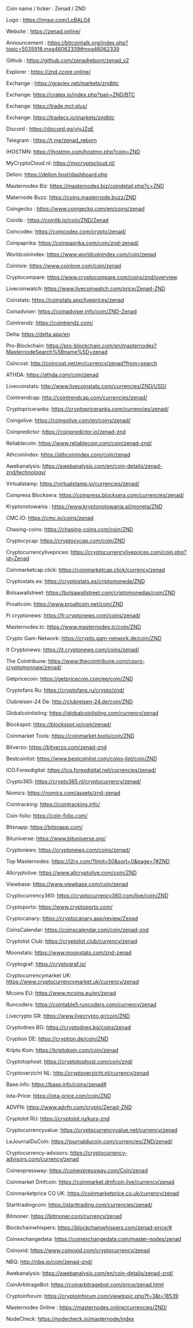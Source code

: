 Coin name / ticker : Zenad / ZND

Logo : https://imgur.com/LoBAL04

Website : https://zenad.online/

Announcement : https://bitcointalk.org/index.php?topic=5035918.msg46062339#msg46062339

Github : https://github.com/zenadreborn/zenad_v2

Explorer : https://znd.ccore.online/

Exchange : https://graviex.net/markets/zndbtc

Exchange: https://cratex.io/index.php?pair=ZND/BTC

Exchange: https://trade.mct.plus/

Exchange: https://tradecx.io/markets/zndbtc

Discord : https://discord.gg/yjyJZgE

Telegram : https://t.me/zenad_reborn

IHOSTMN: https://ihostmn.com/hostmn.php?coin=ZND

MyCryptoCloud.nl: https://mycryptocloud.nl/

Delion: https://delion.host/dashboard.php

Masternodes Biz: https://masternodes.biz/coindetail.php?c=ZND

Maternode Buzz: https://coins.masternode.buzz/ZND

Coingecko : https://www.coingecko.com/en/coins/zenad

Coinlib : https://coinlib.io/coin/ZND/Zenad

Coincodex: https://coincodex.com/crypto/zenad/

Coinpaprika: https://coinpaprika.com/coin/znd-zenad/

Worldcoinindex: https://www.worldcoinindex.com/coin/zenad

Coinlore: https://www.coinlore.com/coin/zenad

Cryptocompare: https://www.cryptocompare.com/coins/znd/overview

Livecoinwatch: https://www.livecoinwatch.com/price/Zenad-ZND

Coinstats: https://coinstats.app/liveprices/zenad

Coinadviser: https://coinadviser.info/coin/ZND-Zenad

Cointrendz: https://cointrendz.com/

Delta: https://delta.app/en

Pro-Blockchain: https://pro-blockchain.com/en/masternodes?MasternodeSearch%5Bname%5D=zenad

Coincost: http://coincost.net/en/currency/zenad?from=search

ATHDA: https://athda.com/coin/zenad

Livecoinstats: http://www.livecoinstats.com/currencies/ZND/USD/

Cointrendcap: http://cointrendcap.com/currencies/zenad/

Cryptopriceranks: https://cryptopriceranks.com/currencies/zenad/

Coingolive: https://coingolive.com/en/coins/zenad/

Coinpredictor: https://coinpredictor.io/zenad-znd

Reliablecoin: https://www.reliablecoin.com/coin/zenad-znd/

Athcoinindex: https://athcoinindex.com/coin/zenad

Awebanalysis: https://awebanalysis.com/en/coin-details/zenad-znd/technology/

Virtualstamp: https://virtualstamp.io/currencies/zenad/

Coinpress Blocksera: https://coinpress.blocksera.com/currencies/zenad/

Kryptonotowania : https://www.kryptonotowania.pl/moneta/ZND

CMC.IO: https://cmc.io/coins/zenad

Chasing-coins: https://chasing-coins.com/coin/ZND

Cryptocycap: https://cryptocycap.com/coin/ZND

Cryptocurrencyliveprices: https://cryptocurrencyliveprices.com/coin.php?id=Zenad

Coinmarketcap.click: https://coinmarketcap.click/currency/zenad

Cryptostats.es: https://cryptostats.es/criptomoneda/ZND

Bolsawallstreet: https://bolsawallstreet.com/criptomonedas/coin/ZND

Proaltcoin: https://www.proaltcoin.net/coin/ZND

Fr.cryptonews: https://fr.cryptonews.com/coins/zenad/

Masternodes.tc: https://www.masternodes.tc/coin/ZND

Crypto Gam-Network: https://crypto.gam-network.de/coin/ZND

It Cryptonews: https://it.cryptonews.com/coins/zenad/

The Cointribune: https://www.thecointribune.com/cours-cryptomonnaie/zenad/

Getpricecoin: https://getpricecoin.com/ee/coin/ZND

Cryptofans Ru: https://cryptofans.ru/crypto/znd/

Clubreisen-24 De: http://clubreisen-24.de/coin/ZND

Globalcoinlisting: https://globalcoinlisting.com/currency/zenad

Blockspot: https://blockspot.io/coin/zenad/

Coinmarket Tools: https://coinmarket.tools/coin/ZND

Bitverzo: https://bitverzo.com/zenad-znd

Bestcoinlist: https://www.bestcoinlist.com/coins-list/coin/ZND

ICO.Forexdigital: https://ico.forexdigital.net/currencies/zenad/

Crypto365: https://crypto365.nl/cryptocurrency/zenad/

Nomics: https://nomics.com/assets/znd-zenad

Cointracking: https://cointracking.info/

Coin-folio: https://coin-folio.com/

Bitsnapp: https://bitsnapp.com/

Bituniverse: https://www.bituniverse.org/

Cryptonews: https://cryptonews.com/coins/zenad/

Top Masternodes: https://l2rx.com/?limit=50&sort=0&page=7#ZND

Allcryptolive: https://www.allcryptolive.com/coin/ZND

Viewbase: https://www.viewbase.com/coin/zenad

Cryptocurrency360: https://cryptocurrency360.com/live/coin/ZND

Cryptoporto: https://www.cryptoporto.com/

Cryptocanary: https://cryptocanary.app/review/Zenad

CoinsCalendar: https://coinscalendar.com/coin/zenad-znd

Cryptolist  Club: https://cryptolist.club/currency/zenad

Moonstats: https://www.moonstats.com/znd-zenad

Cryptograf: https://cryptograf.io/

Cryptocurrencymarket UK: https://www.cryptocurrencymarket.uk/currency/zenad

Mcoins EU: https://www.mcoins.eu/en/zenad

Runcoders: https://cointable5.runcoders.com/currency/zenad

Livecrypto GR: https://www.livecrypto.gr/coin/ZND

Cryptodnes BG: https://cryptodnes.bg/coins/zenad

Cryption DE: https://cryption.de/coin/ZND

Kripto Koin: https://kriptokoin.com/coin/zenad

Cryptotophost: https://cryptotophost.com/coin/znd/

Cryptoverzicht NL: http://cryptoverzicht.nl/currency/zenad

Base.info: https://base.info/coins/zenad#

Iota-Price: https://iota-price.com/coin/ZND

ADVFN: https://www.advfn.com/crypto/Zenad-ZND

Cryptolot RU: https://cryptolot.ru/kurs-znd

Cryptocurrencyvalue: https://cryptocurrencyvalue.net/currency/zenad

LeJournalDuCoin: https://journalducoin.com/currencies/ZND/zenad/

Cryptocurrency-advisors: https://cryptocurrency-advisors.com/currency/zenad

Coinexpressway: https://coinexpressway.com/Coin/zenad

Coinmarket Dmfcoin: https://coinmarket.dmfcoin.live/currency/zenad

Coinmarketprice CO UK: https://coinmarketprice.co.uk/currency/zenad

Starttradingcom: https://starttrading.com/currencies/zenad/

Bitmoner: https://bitmoner.com/currency/zenad

Blockchainwhispers: https://blockchainwhispers.com/zenad-price/#

Coinexchangedata: https://coinexchangedata.com/master-nodes/zenad

Coinoxid: https://www.coinoxid.com/cryptocurrency/zenad

NBQ: http://nbq.io/coin/zenad-znd/

Awebanalysis: https://awebanalysis.com/en/coin-details/zenad-znd/

CoinArbitrageBot: https://coinarbitragebot.com/price/zenad.html

Cryptoinforum: https://cryptoinforum.com/viewtopic.php?f=3&t=18539

Masternodes Online : https://masternodes.online/currencies/ZND/

NodeCheck: https://nodecheck.io/masternode/index
